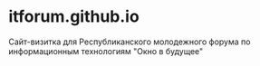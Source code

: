 # itforum.github.io
Сайт-визитка для Республиканского молодежного форума по информационным технологиям "Окно в будущее"

